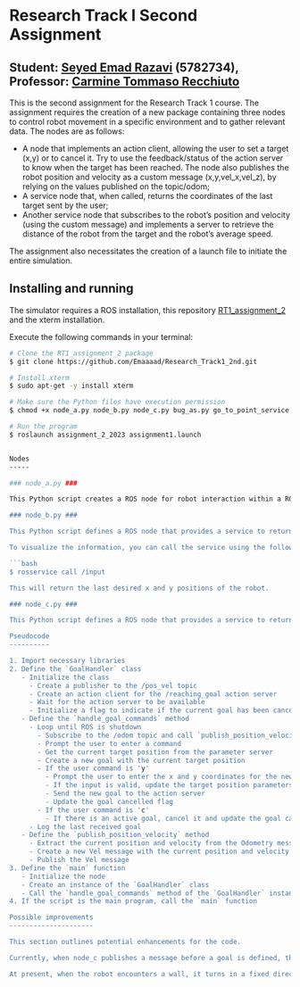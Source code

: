 Research Track I Second Assignment
=================================

Student: [Seyed Emad Razavi](https://github.com/Emaaaad) (5782734), Professor: [Carmine Tommaso Recchiuto](https://github.com/CarmineD8)
------------------------------------------------------------------------------------------------------------------------------------------

This is the second assignment for the Research Track 1 course. The assignment requires the creation of a new package containing three nodes to control robot movement in a specific environment and to gather relevant data. The nodes are as follows:

- A node that implements an action client, allowing the user to set a target (x,y) or to cancel it.
Try to use the feedback/status of the action server to know when the target has been reached.
The node also publishes the robot position and velocity as a custom message (x,y,vel_x,vel_z), by relying on the values published on the topic/odom;
- A service node that, when called, returns the coordinates of the last target sent by the user;
- Another service node that subscribes to the robot’s position and velocity (using the custom message) and implements a server to retrieve the distance of the robot from the target and the robot’s average speed.

The assignment also necessitates the creation of a launch file to initiate the entire simulation.


Installing and running
----------------------

The simulator requires a ROS installation, this repository [RT1_assignment_2](https://github.com/Emaaaad/Research_Track1_2nd.git) and the xterm installation.

Execute the following commands in your terminal:

```bash
# Clone the RT1_assignment_2 package
$ git clone https://github.com/Emaaaad/Research_Track1_2nd.git

# Install xterm
$ sudo apt-get -y install xterm

# Make sure the Python files have execution permission
$ chmod +x node_a.py node_b.py node_c.py bug_as.py go_to_point_service.py wall_follow_service.py

# Run the program
$ roslaunch assignment_2_2023 assignment1.launch


Nodes
-----

### node_a.py ###

This Python script creates a ROS node for robot interaction within a ROS environment. It enables the user to assign new targets (by inputting 'y') or abort (by inputting 'c') the existing target for the robot, while also broadcasting the robot's current location and speed.

### node_b.py ###

This Python script defines a ROS node that provides a service to return the last desired position of a robot. It provides a service named 'input' that returns the target positions when called.

To visualize the information, you can call the service using the following command in a new terminal:

```bash
$ rosservice call /input

This will return the last desired x and y positions of the robot.

### node_c.py ###

This Python script defines a ROS node that provides a service to return the average velocity and the distance between the current and desired positions of a robot. It subscribes to the /pos_vel topic to update these values and provides a service named 'info_service' that returns these values.

Pseudocode
----------

1. Import necessary libraries
2. Define the `GoalHandler` class
   - Initialize the class
     - Create a publisher to the /pos_vel topic
     - Create an action client for the /reaching_goal action server
     - Wait for the action server to be available
     - Initialize a flag to indicate if the current goal has been cancelled
   - Define the `handle_goal_commands` method
     - Loop until ROS is shutdown
       - Subscribe to the /odom topic and call `publish_position_velocity` method when a message is received
       - Prompt the user to enter a command
       - Get the current target position from the parameter server
       - Create a new goal with the current target position
       - If the user command is 'y'
         - Prompt the user to enter the x and y coordinates for the new goal
         - If the input is valid, update the target position parameters and the goal
         - Send the new goal to the action server
         - Update the goal cancelled flag
       - If the user command is 'c'
         - If there is an active goal, cancel it and update the goal cancelled flag
     - Log the last received goal
   - Define the `publish_position_velocity` method
     - Extract the current position and velocity from the Odometry message
     - Create a new Vel message with the current position and velocity
     - Publish the Vel message
3. Define the `main` function
   - Initialize the node
   - Create an instance of the `GoalHandler` class
   - Call the `handle_goal_commands` method of the `GoalHandler` instance
4. If the script is the main program, call the `main` function

Possible improvements
---------------------

This section outlines potential enhancements for the code.

Currently, when node_c publishes a message before a goal is defined, the distance slightly increases over time. To address this, a threshold could be introduced to ignore minor changes.

At present, when the robot encounters a wall, it turns in a fixed direction, not necessarily towards the shortest path. An improvement could be to modify the algorithm so that the robot calculates the optimal direction to turn.
